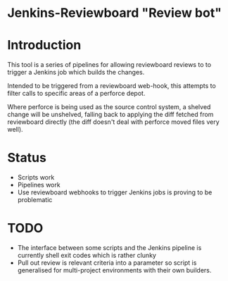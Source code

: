# Jenkins-Reviewboard "Review bot"
# Introduction
This tool is a series of pipelines for allowing reviewboard reviews to
to trigger a Jenkins job which builds the changes.

Intended to be triggered from a reviewboard web-hook, this attempts to filter
calls to specific areas of a perforce depot.

Where perforce is being used as the source control system, a shelved change
will be unshelved, falling back to applying the diff fetched from reviewboard
directly (the diff doesn't deal with perforce moved files very well).

# Status
- Scripts work
- Pipelines work
- Use reviewboard webhooks to trigger Jenkins jobs is proving to be problematic

# TODO
- The interface between some scripts and the Jenkins pipeline is currently
  shell exit codes which is rather clunky
- Pull out review is relevant criteria into a parameter so script is 
  generalised for multi-project environments with their own builders.

